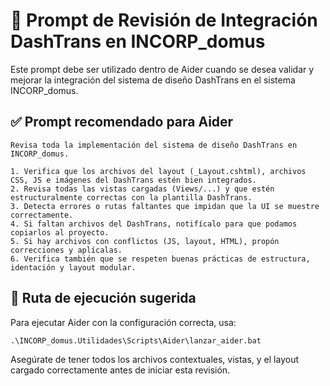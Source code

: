 # 🧩 Prompt de Revisión de Integración DashTrans en INCORP_domus

Este prompt debe ser utilizado dentro de Aider cuando se desea validar y mejorar la integración del sistema de diseño DashTrans en el sistema INCORP_domus.

## ✅ Prompt recomendado para Aider

```
Revisa toda la implementación del sistema de diseño DashTrans en INCORP_domus.

1. Verifica que los archivos del layout (_Layout.cshtml), archivos CSS, JS e imágenes del DashTrans estén bien integrados.
2. Revisa todas las vistas cargadas (Views/...) y que estén estructuralmente correctas con la plantilla DashTrans.
3. Detecta errores o rutas faltantes que impidan que la UI se muestre correctamente.
4. Si faltan archivos del DashTrans, notifícalo para que podamos copiarlos al proyecto.
5. Si hay archivos con conflictos (JS, layout, HTML), propón correcciones y aplícalas.
6. Verifica también que se respeten buenas prácticas de estructura, identación y layout modular.
```

## 🧠 Ruta de ejecución sugerida

Para ejecutar Aider con la configuración correcta, usa:

```
.\INCORP_domus.Utilidades\Scripts\Aider\lanzar_aider.bat
```

Asegúrate de tener todos los archivos contextuales, vistas, y el layout cargado correctamente antes de iniciar esta revisión.
